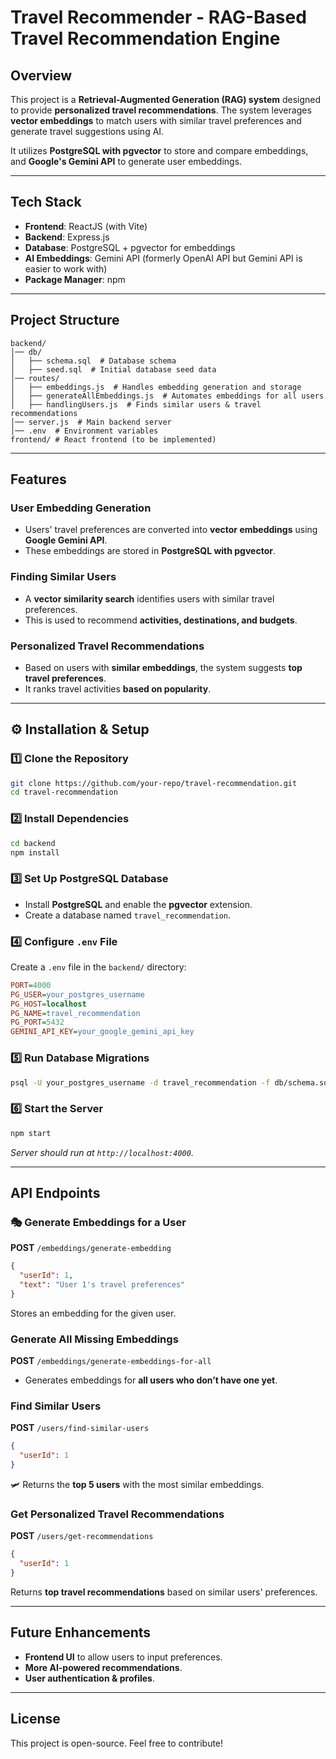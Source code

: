 # Travel Recommender - RAG-Based Travel Recommendation Engine

## Overview
This project is a **Retrieval-Augmented Generation (RAG) system** designed to provide **personalized travel recommendations**. The system leverages **vector embeddings** to match users with similar travel preferences and generate travel suggestions using AI.

It utilizes **PostgreSQL with pgvector** to store and compare embeddings, and **Google's Gemini API** to generate user embeddings.

---

## Tech Stack
- **Frontend**: ReactJS (with Vite)
- **Backend**: Express.js
- **Database**: PostgreSQL + pgvector for embeddings
- **AI Embeddings**: Gemini API (formerly OpenAI API but Gemini API is easier to work with)
- **Package Manager**: npm

---

## Project Structure

```
backend/
│── db/
│   ├── schema.sql  # Database schema
│   ├── seed.sql  # Initial database seed data
│── routes/
│   ├── embeddings.js  # Handles embedding generation and storage
│   ├── generateAllEmbeddings.js  # Automates embeddings for all users
│   ├── handlingUsers.js  # Finds similar users & travel recommendations
│── server.js  # Main backend server
│── .env  # Environment variables
frontend/ # React frontend (to be implemented)
```

---

## Features

### User Embedding Generation
- Users' travel preferences are converted into **vector embeddings** using **Google Gemini API**.
- These embeddings are stored in **PostgreSQL with pgvector**.

### Finding Similar Users
- A **vector similarity search** identifies users with similar travel preferences.
- This is used to recommend **activities, destinations, and budgets**.

### Personalized Travel Recommendations
- Based on users with **similar embeddings**, the system suggests **top travel preferences**.
- It ranks travel activities **based on popularity**.

---

## ⚙️ Installation & Setup

### 1️⃣ Clone the Repository
```bash
git clone https://github.com/your-repo/travel-recommendation.git
cd travel-recommendation
```

### 2️⃣ Install Dependencies
```bash
cd backend
npm install
```

### 3️⃣ Set Up PostgreSQL Database
- Install **PostgreSQL** and enable the **pgvector** extension.
- Create a database named `travel_recommendation`.

### 4️⃣ Configure `.env` File
Create a `.env` file in the `backend/` directory:
```ini
PORT=4000
PG_USER=your_postgres_username
PG_HOST=localhost
PG_NAME=travel_recommendation
PG_PORT=5432
GEMINI_API_KEY=your_google_gemini_api_key
```

### 5️⃣ Run Database Migrations
```bash
psql -U your_postgres_username -d travel_recommendation -f db/schema.sql
```

### 6️⃣ Start the Server
```bash
npm start
```
_Server should run at `http://localhost:4000`._

---

## API Endpoints

### 🎭 Generate Embeddings for a User
**POST** `/embeddings/generate-embedding`
```json
{
  "userId": 1,
  "text": "User 1's travel preferences"
}
```
Stores an embedding for the given user.

### Generate All Missing Embeddings
**POST** `/embeddings/generate-embeddings-for-all`
- Generates embeddings for **all users who don’t have one yet**.

### Find Similar Users
**POST** `/users/find-similar-users`
```json
{
  "userId": 1
}
```
🛩️ Returns the **top 5 users** with the most similar embeddings.

### Get Personalized Travel Recommendations
**POST** `/users/get-recommendations`
```json
{
  "userId": 1
}
```
Returns **top travel recommendations** based on similar users' preferences.

---

## Future Enhancements
- **Frontend UI** to allow users to input preferences.
- **More AI-powered recommendations**.
- **User authentication & profiles**.

---

## License
This project is open-source. Feel free to contribute!
```


